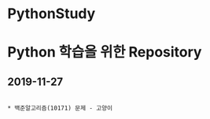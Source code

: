 PythonStudy
===========
# Python 학습을 위한 Repository

## 2019-11-27
<code>
* 백준알고리즘(10171) 문제 - 고양이
</code>
